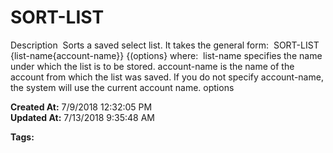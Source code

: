 # SORT-LIST

Description  Sorts a saved select list. It takes the general form:  SORT-LIST {list-name{account-name}} {(options} where:  list-name specifies the name under which the list is to be stored. account-name is the name of the account from which the list was saved. If you do not specify account-name, the system will use the current account name. options   

**Created At:** 7/9/2018 12:32:05 PM  
**Updated At:** 7/13/2018 9:35:48 AM  

**Tags:**
<badge text='lists' vertical='middle' />

